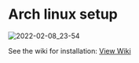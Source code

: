 # Arch linux setup

![2022-02-08_23-54](https://user-images.githubusercontent.com/85462420/153124501-184c5032-5d63-4e65-8555-d28113140f6c.png)

See the wiki for installation:
[View Wiki](https://github.com/rxtsel/Dotfiles/wiki/Installing-Arch-Linux)
